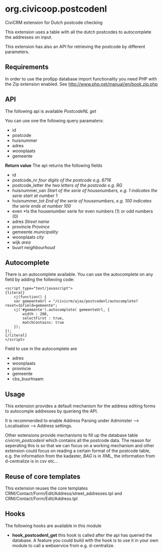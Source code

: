 org.civicoop.postcodenl
=======================

CiviCRM extension for Dutch postcode checking

This extension uses a table with all the dutch postcodes to autocomplete the addresses on input.

This extension has also an API for retrieving the postcode by different parameters.

Requirements
------------

In order to use the pro6pp database import functionality you need PHP with the Zip extension enabled. See http://www.php.net/manual/en/book.zip.php

API
---

The following api is available *PostcodeNL* *get*

You can use one the following query paramaters:
* id
* postcode
* huisnummer
* adres
* woonplaats
* gemeente

**Return value**
The api returns the following fields
* id
* postcode_nr *four digits of the postcode e.g. 6716*
* postcode_letter *the two letters of the postcode e.g. RG*
* huisnummer_van *Start of the serie of housenumbers, e.g. 1 indicates the serie start at number 1*
* huisnummer_tot *End of the serie of housenumbers, e.g. 100 indicates the serie ends at number 100*
* even *Is the housenumber serie for even numbers (1) or odd numbers (0)
* adres *Street name*
* provincie *Province*
* gemeente *municipality*
* woonplaats *city*
* wijk *area*
* buurt *neighbourhoud*

Autocomplete
------------

There is an autocomplete available. You can use the autocomplete on any field by adding the follwoing code:

    <script type="text/javascript">
    {literal}
        cj(function() {
        var gemeenteUrl = "/civicrm/ajax/postcodenl/autocomplete?reset=1&field=gemeente";
        cj('#gemeente').autocomplete( gemeenteUrl, { 
            width : 280, 
            selectFirst : true, 
            matchContains: true
        });
    });
    {/literal}
    </script>

Field to use in the autocomplete are

* adres
* woonplaats
* provincie
* gemeente
* cbs_buurtnaam

Usage
-----

This extension provides a default mechanism for the address editing forms to autocomple addresses by querieng the API.

It is recommended to enable Address Parsing under Administer --> Localisation --> Address settings.

Other extensions provide mechanisms to fill up the database table *civicrm_postcodenl* which contains all the postcode data. The reason for seperating this is so that we can focus on a working mechanism and other extension could focus on reading a certain format of the postcode table, e.g. the information from the kadaster, *BAG* is in XML, the information from d-centralize is in csv etc...

Reuse of core templates
-----------------------

This extension reuses the core templates CRM/Contact/Form/Edit/Address/street_addresses.tpl  and CRM/Contact/Form/Edit/Address.tpl

Hooks
-----

The following hooks are available in this module
* **hook_postcodenl_get** this hook is called after the api has queried the database. A feature you could build with the hook is to use it in your own module to call a webservice from e.g. d-centralize.
